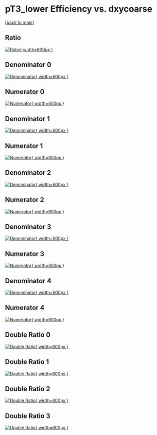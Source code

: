 # pT3_lower Efficiency vs. dxycoarse

[[back to main](./)]



## Ratio

[![Ratio](../mtv/var/pT3_lower_base_11_-1_eff_dxycoarse.png){ width=600px }](../mtv/var/pT3_lower_base_11_-1_eff_dxycoarse.pdf)

## Denominator 0

[![Denominator](../mtv/den/pT3_lower_base_11_-1_eff_dxycoarse_den0.png){ width=600px }](../mtv/den/pT3_lower_base_11_-1_eff_dxycoarse_den0.pdf)

## Numerator 0

[![Numerator](../mtv/num/pT3_lower_base_11_-1_eff_dxycoarse_num0.png){ width=600px }](../mtv/num/pT3_lower_base_11_-1_eff_dxycoarse_num0.pdf)

## Denominator 1

[![Denominator](../mtv/den/pT3_lower_base_11_-1_eff_dxycoarse_den1.png){ width=600px }](../mtv/den/pT3_lower_base_11_-1_eff_dxycoarse_den1.pdf)

## Numerator 1

[![Numerator](../mtv/num/pT3_lower_base_11_-1_eff_dxycoarse_num1.png){ width=600px }](../mtv/num/pT3_lower_base_11_-1_eff_dxycoarse_num1.pdf)

## Denominator 2

[![Denominator](../mtv/den/pT3_lower_base_11_-1_eff_dxycoarse_den2.png){ width=600px }](../mtv/den/pT3_lower_base_11_-1_eff_dxycoarse_den2.pdf)

## Numerator 2

[![Numerator](../mtv/num/pT3_lower_base_11_-1_eff_dxycoarse_num2.png){ width=600px }](../mtv/num/pT3_lower_base_11_-1_eff_dxycoarse_num2.pdf)

## Denominator 3

[![Denominator](../mtv/den/pT3_lower_base_11_-1_eff_dxycoarse_den3.png){ width=600px }](../mtv/den/pT3_lower_base_11_-1_eff_dxycoarse_den3.pdf)

## Numerator 3

[![Numerator](../mtv/num/pT3_lower_base_11_-1_eff_dxycoarse_num3.png){ width=600px }](../mtv/num/pT3_lower_base_11_-1_eff_dxycoarse_num3.pdf)

## Denominator 4

[![Denominator](../mtv/den/pT3_lower_base_11_-1_eff_dxycoarse_den4.png){ width=600px }](../mtv/den/pT3_lower_base_11_-1_eff_dxycoarse_den4.pdf)

## Numerator 4

[![Numerator](../mtv/num/pT3_lower_base_11_-1_eff_dxycoarse_num4.png){ width=600px }](../mtv/num/pT3_lower_base_11_-1_eff_dxycoarse_num4.pdf)

## Double Ratio 0

[![Double Ratio](../mtv/ratio/pT3_lower_base_11_-1_eff_dxycoarse_ratio0.png){ width=600px }](../mtv/ratio/pT3_lower_base_11_-1_eff_dxycoarse_ratio0.pdf)

## Double Ratio 1

[![Double Ratio](../mtv/ratio/pT3_lower_base_11_-1_eff_dxycoarse_ratio1.png){ width=600px }](../mtv/ratio/pT3_lower_base_11_-1_eff_dxycoarse_ratio1.pdf)

## Double Ratio 2

[![Double Ratio](../mtv/ratio/pT3_lower_base_11_-1_eff_dxycoarse_ratio2.png){ width=600px }](../mtv/ratio/pT3_lower_base_11_-1_eff_dxycoarse_ratio2.pdf)

## Double Ratio 3

[![Double Ratio](../mtv/ratio/pT3_lower_base_11_-1_eff_dxycoarse_ratio3.png){ width=600px }](../mtv/ratio/pT3_lower_base_11_-1_eff_dxycoarse_ratio3.pdf)

